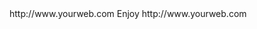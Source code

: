 <? xml version="1.0" ?>
<rss version="2.0">
<channel>
<title>*Freemedia News*</title>
<description></description>
<link>http://www.yourweb.com</link>
<item>
<title>****** UPDATE SERVER ONLINE FOR NON ADULT BUILD ONLY****** Please install your device buffer settings after update its under Wizplus Builds******</title>
<description> Enjoy </description>
<link>http://www.yourweb.com</link>
</channel>
</rss>
